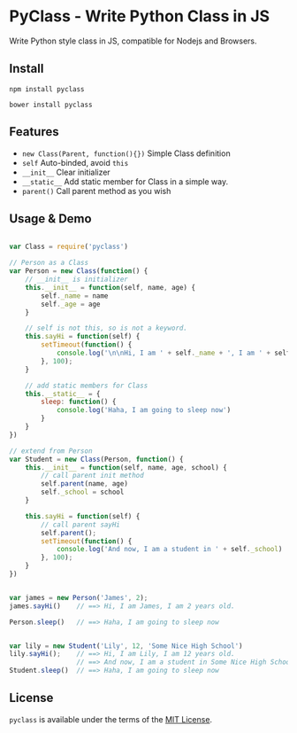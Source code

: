 # PyClass - Write Python Class in JS

Write Python style class in JS, compatible for Nodejs and Browsers.

## Install

`npm install pyclass`

`bower install pyclass`

## Features

- `new Class(Parent, function(){})` Simple Class definition
- `self` Auto-binded, avoid `this`
- `__init__` Clear initializer
- `__static__` Add static member for Class in a simple way.
- `parent()` Call parent method as you wish

## Usage & Demo

```javascript

var Class = require('pyclass')

// Person as a Class
var Person = new Class(function() {
    // __init__ is initializer
    this.__init__ = function(self, name, age) {
        self._name = name
        self._age = age
    }

    // self is not this, so is not a keyword.
    this.sayHi = function(self) {
        setTimeout(function() {
            console.log('\n\nHi, I am ' + self._name + ', I am ' + self._age + ' years old.')
        }, 100);
    }

    // add static members for Class
    this.__static__ = {
        sleep: function() {
            console.log('Haha, I am going to sleep now')
        }
    }
})

// extend from Person
var Student = new Class(Person, function() {
    this.__init__ = function(self, name, age, school) {
        // call parent init method
        self.parent(name, age)
        self._school = school
    }

    this.sayHi = function(self) {
        // call parent sayHi
        self.parent();
        setTimeout(function() {
            console.log('And now, I am a student in ' + self._school)
        }, 100);
    }
})


var james = new Person('James', 2);
james.sayHi()    // ==> Hi, I am James, I am 2 years old.

Person.sleep()   // ==> Haha, I am going to sleep now


var lily = new Student('Lily', 12, 'Some Nice High School')
lily.sayHi();    // ==> Hi, I am Lily, I am 12 years old.
                 // ==> And now, I am a student in Some Nice High School
Student.sleep()  // ==> Haha, I am going to sleep now

```

## License

`pyclass` is available under the terms of the [MIT License](https://github.com/wangjeaf/pyclass/blob/master/LICENSE.md).
